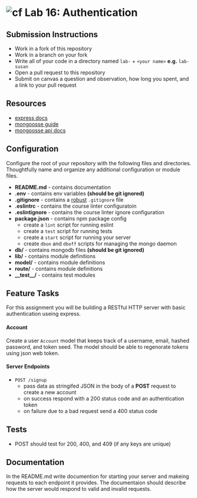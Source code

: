 ![cf](https://i.imgur.com/7v5ASc8.png) Lab 16: Authentication
======

## Submission Instructions
* Work in a fork of this repository
* Work in a branch on your fork
* Write all of your code in a directory named `lab-` + `<your name>` **e.g.** `lab-susan`
* Open a pull request to this repository
* Submit on canvas a question and observation, how long you spent, and a link to your pull request

## Resources
* [express docs](http://expressjs.com/en/4x/api.html)
* [mongoosse guide](http://mongoosejs.com/docs/guide.html)
* [mongoosse api docs](http://mongoosejs.com/docs/api.html)

## Configuration
Configure the root of your repository with the following files and directories. Thoughtfully name and organize any additional configuration or module files.
* **README.md** - contains documentation
* **.env** - contains env variables **(should be git ignored)**
* **.gitignore** - contains a [robust](http://gitignore.io) `.gitignore` file
* **.eslintrc** - contains the course linter configuratoin
* **.eslintignore** - contains the course linter ignore configuration
* **package.json** - contains npm package config
  * create a `lint` script for running eslint
  * create a `test` script for running tests
  * create a `start` script for running your server
  * create `dbon` and `dboff` scripts for managing the mongo daemon
* **db/** - contains mongodb files **(should be git ignored)**
* **lib/** - contains module definitions
* **model/** - contains module definitions
* **route/** - contains module definitions
* **\_\_test\_\_/** - contains test modules

## Feature Tasks  
For this assignment you will be building a RESTful HTTP server with basic authentication useing express.

#### Account
Create a user `Account` model that keeps track of a username, email, hashed password, and token seed. The model should be able to regenorate tokens using json web token.

#### Server Endpoints
* `POST /signup `
  * pass data as stringifed JSON in the body of a **POST** request to create a new account
  * on success respond with a 200 status code and an authentication token
  * on failure due to a bad request send a 400 status code

## Tests
* POST should test for 200, 400, and 409 (if any keys are unique)

## Documentation
In the README.md write documention for starting your server and makeing requests to each endpoint it provides. The documentaion should describe how the server would respond to valid and invalid requests.
